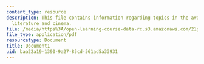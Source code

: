 ```yaml
---
content_type: resource
description: This file contains information regarding topics in the avant-garde in
  literature and cinema.
file: /media/https%3A/open-learning-course-data-rc.s3.amazonaws.com/21g-031j-topics-in-the-avant-garde-in-literature-and-cinema-spring-2003/baa22a1913909a2785cd561ad5a33931_MIT21G_031JS03_lecture1.pdf
file_type: application/pdf
resourcetype: Document
title: Document1
uid: baa22a19-1390-9a27-85cd-561ad5a33931
---
```

